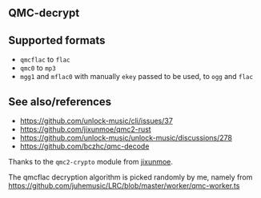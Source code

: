 QMC-decrypt
---
## Supported formats
- `qmcflac` to `flac`
- `qmc0` to `mp3`
- `mgg1` and `mflac0` with manually `ekey` passed to be used, to `ogg` and `flac`
  
## See also/references
- https://github.com/unlock-music/cli/issues/37
- https://github.com/jixunmoe/qmc2-rust
- https://github.com/unlock-music/unlock-music/discussions/278
- https://github.com/bczhc/qmc-decode

Thanks to the `qmc2-crypto` module from [jixunmoe](https://github.com/jixunmoe).

The qmcflac decryption algorithm is picked randomly by me,
namely from https://github.com/juhemusic/LRC/blob/master/worker/qmc-worker.ts
